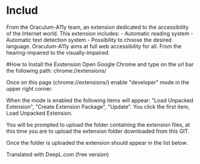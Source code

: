 # Includ
From the Oraculum-A11y team, an extension dedicated to the accessibility of the Internet world. This extension includes: - Automatic reading system - Automatic text detection system - Possibility to choose the desired language. Oraculum-A11y aims at full web accessibility for all. From the hearing-impaired to the visually-impaired.

#How to Install the Exstension
Open Google Chrome and type on the url bar the following path: chrome://extensions/

Once on this page (chrome://extensions/) enable "developer" mode in the upper right corner.

When the mode is enabled the following items will appear: "Load Unpacked Extension", "Create Extension Package", "Update".
You click the first item, Load Unpacked Extension.

You will be prompted to upload the folder containing the extension files, at this time you are to upload the extension folder downloaded from this GIT.

Once the folder is uploaded the extension should appear in the list below. 

Translated with DeepL.com (free version)
